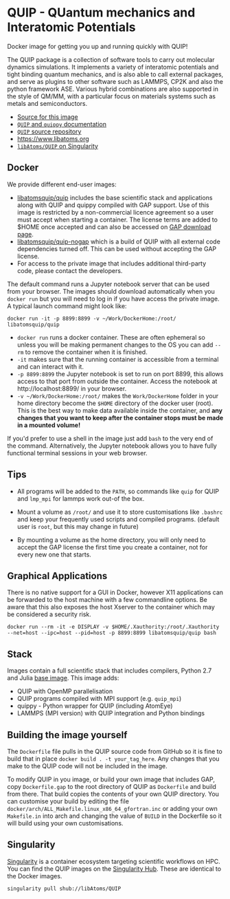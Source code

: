 QUIP - QUantum mechanics and Interatomic Potentials
===================================================

Docker image for getting you up and running quickly with QUIP!

The QUIP package is a collection of software tools to carry out
molecular dynamics simulations. It implements a variety of
interatomic potentials and tight binding quantum mechanics, and
is also able to call external packages, and serve as plugins to
other software such as LAMMPS, CP2K and also the python framework
ASE. Various hybrid combinations are also supported in the style
of QM/MM, with a particular focus on materials systems such as
metals and semiconductors.

 - [Source for this image](https://github.com/libAtoms/QUIP/tree/public/docker)
 - [``QUIP`` and ``quippy`` documentation](http://libatoms.github.io/QUIP/)
 - [``QUIP`` source repository](https://github.com/libAtoms/QUIP)
 - https://www.libatoms.org
 - [``libAtoms/QUIP`` on Singularity](https://singularity-hub.org/collections/346/)

Docker
------

We provide different end-user images:

 - [libatomsquip/quip](https://hub.docker.com/r/libatomsquip/quip/) includes
   the base scientific stack and applications along with QUIP and quippy
   compiled with GAP support. Use of this image is restricted by a
   non-commercial licence agreement so a user must accept when starting
   a container. The license terms are added to $HOME once accepted and can
   also be accessed on [GAP download page](http://www.libatoms.org/gap/gap_download.html).
 - [libatomsquip/quip-nogap](https://hub.docker.com/r/libatomsquip/quip-nogap/)
   which is a build of QUIP with all external code dependencies turned off.
   This can be used without accepting the GAP license.
 - For access to the private image that includes additional third-party code,
   please contact the developers.

The default command runs a Jupyter notebook server that can be used from
your browser. The images should download automatically when you ``docker run``
but you will need to log in if you have access the private image.
A typical launch command might look like:

```
docker run -it -p 8899:8899 -v ~/Work/DockerHome:/root/ libatomsquip/quip
```

 - ``docker run`` runs a docker container. These are often ephemeral so unless
   you will be making permanent changes to the OS you can add ``--rm`` to
   remove the container when it is finished.
 - ``-it`` makes sure that the running container is accessible from a terminal
   and can interact with it.
 - ``-p 8899:8899`` the Jupyter notebook is set to run on port 8899, this
   allows access to that port from outside the container. Access the notebook
   at http://localhost:8899/ in your browser.
 - ``-v ~/Work/DockerHome:/root/`` makes the ``Work/DockerHome`` folder in
   your home directory become the ``$HOME`` directory of the docker user
   (root). This is the best way to make data available inside the container,
   and **any changes that you want to keep after the container stops must be
   made in a mounted volume!**

If you'd prefer to use a shell in the image just add ``bash`` to the very end
of the command. Alternatively, the Jupyter notebook allows you to have fully
functional terminal sessions in your web browser.

Tips
----

 - All programs will be added to the ``PATH``, so commands like ``quip`` for
   QUIP and ``lmp_mpi`` for lammps work out-of the box.

 - Mount a volume as ``/root/`` and use it to store customisations like
   ``.bashrc`` and keep your frequently used scripts and compiled programs.
   (default user is ``root``, but this may change in future)

 - By mounting a volume as the home directory, you will only need to accept the
   GAP license the first time you create a container, not for every new one
   that starts.

Graphical Applications
----------------------

There is no native support for a GUI in Docker, however X11 applications can
be forwarded to the host machine with a few commandline options. Be aware that
this also exposes the host Xserver to the container which may be considered
a security risk.

```
docker run --rm -it -e DISPLAY -v $HOME/.Xauthority:/root/.Xauthority --net=host --ipc=host --pid=host -p 8899:8899 libatomsquip/quip bash 
```


Stack
-----

Images contain a full scientific stack that includes compilers, Python 2.7
and Julia [base image](https://github.com/libAtoms/docker-quip-base).
This image adds:

 - QUIP with OpenMP parallelisation
 - QUIP programs compiled with MPI support (e.g. ``quip_mpi``)
 - quippy - Python wrapper for QUIP (including AtomEye)
 - LAMMPS (MPI version) with QUIP integration and Python bindings


Building the image yourself
---------------------------

The ``Dockerfile`` file pulls in the QUIP source code from GitHub so it
is fine to build that in place ``docker build . -t your_tag_here``. Any
changes that you make to the QUIP code will not be included in the image.

To modify QUIP in you image, or build your own image that includes GAP,
copy ``Dockerfile.gap`` to the root directory of QUIP as ``Dockerfile``
and build from there. That build copies the contents of your own QUIP
directory. You can customise your build by editing the file 
``docker/arch/ALL_Makefile.linux_x86_64_gfortran.inc`` or adding your own
``Makefile.in`` into arch and changing the value of ``BUILD`` in the
Dockerfile so it will build using your own customisations.


Singularity
-----------

[Singularity](http://singularity.lbl.gov) is a container ecosystem targeting
scientific workflows on HPC. You can find the QUIP images on the
[Singularity Hub](https://singularity-hub.org/collections/346/). These are
identical to the Docker images.

```
singularity pull shub://libAtoms/QUIP
```

